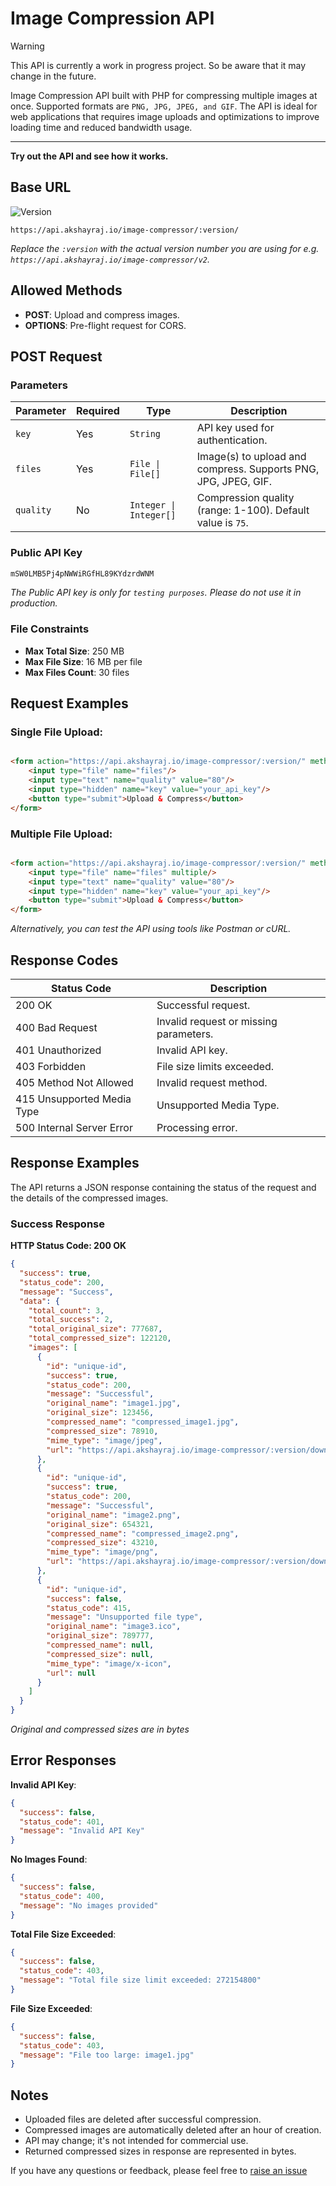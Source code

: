 # Image Compression API

> [!WARNING]
> This API is currently a work in progress project. So be aware that it may change in the future.

Image Compression API built with PHP for compressing multiple images at once.
Supported formats are `PNG, JPG, JPEG, and GIF`. The API is ideal for web applications that requires image uploads and optimizations to improve loading time and reduced bandwidth usage.

<hr>

**Try out the API and see how it works.**

## Base URL

<img src="https://img.shields.io/badge/current%20version-v2-blue.svg?style=flat" alt="Version">

```angular17svg
https://api.akshayraj.io/image-compressor/:version/
```
_Replace the `:version` with the actual version number you are using for e.g. `https://api.akshayraj.io/image-compressor/v2`._

## Allowed Methods

- **POST**: Upload and compress images.
- **OPTIONS**: Pre-flight request for CORS.

## POST Request

### Parameters

| Parameter | Required | Type                   | Description                                                    |
|-----------|----------|------------------------|----------------------------------------------------------------|
| `key`     | Yes      | `String`               | API key used for authentication.                               |
| `files`   | Yes      | `File \| File[]`       | Image(s) to upload and compress. Supports PNG, JPG, JPEG, GIF. | Images to upload and compress. Supports PNG, JPG, JPEG, GIF. |
| `quality` | No       | `Integer \| Integer[]` | Compression quality (range: 1-100). Default value is `75`.     | Compression quality (1-100). Default is `75`. |


### Public API Key
```js
mSW0LMB5Pj4pNWWiRGfHL89KYdzrdWNM
```
_The Public API key is only for `testing purposes`. Please do not use it in production._


### File Constraints

- **Max Total Size**: 250 MB
- **Max File Size**: 16 MB per file
- **Max Files Count**: 30 files

## Request Examples

### Single File Upload:

```html

<form action="https://api.akshayraj.io/image-compressor/:version/" method="POST" enctype="multipart/form-data">
    <input type="file" name="files"/>
    <input type="text" name="quality" value="80"/>
    <input type="hidden" name="key" value="your_api_key"/>
    <button type="submit">Upload & Compress</button>
</form>
```

### Multiple File Upload:

```html

<form action="https://api.akshayraj.io/image-compressor/:version/" method="POST" enctype="multipart/form-data">
    <input type="file" name="files" multiple/>
    <input type="text" name="quality" value="80"/>
    <input type="hidden" name="key" value="your_api_key"/>
    <button type="submit">Upload & Compress</button>
</form>
```
_Alternatively, you can test the API using tools like Postman or cURL._


## Response Codes

| Status Code                  | Description                                 |
|------------------------------|---------------------------------------------|
| 200 OK                     	 | Successful request.                    	    |
| 400 Bad Request            	 | Invalid request or missing parameters. 	    |
| 401 Unauthorized           	 | Invalid API key.                       	    |
| 403 Forbidden              	 | File size limits exceeded.             	    |
| 405 Method Not Allowed       | Invalid request method.                   	 |
| 415 Unsupported Media Type 	 | Unsupported Media Type.                	    |
| 500 Internal Server Error  	 | Processing error.                       	   |


## Response Examples

The API returns a JSON response containing the status of the request and the details of the compressed images.

### Success Response


**HTTP Status Code: 200 OK**

```json
{
  "success": true,
  "status_code": 200,
  "message": "Success",
  "data": {
    "total_count": 3,
    "total_success": 2,
    "total_original_size": 777687,
    "total_compressed_size": 122120,
    "images": [
      {
        "id": "unique-id",
        "success": true,
        "status_code": 200,
        "message": "Successful",
        "original_name": "image1.jpg",
        "original_size": 123456,
        "compressed_name": "compressed_image1.jpg",
        "compressed_size": 78910,
        "mime_type": "image/jpeg",
        "url": "https://api.akshayraj.io/image-compressor/:version/downloads/?file=compressed_image1.jpg"
      },
      {
        "id": "unique-id",
        "success": true,
        "status_code": 200,
        "message": "Successful",
        "original_name": "image2.png",
        "original_size": 654321,
        "compressed_name": "compressed_image2.png",
        "compressed_size": 43210,
        "mime_type": "image/png",
        "url": "https://api.akshayraj.io/image-compressor/:version/downloads/?file=compressed_image2.png"
      },
      {
        "id": "unique-id",
        "success": false,
        "status_code": 415,
        "message": "Unsupported file type",
        "original_name": "image3.ico",
        "original_size": 789777,
        "compressed_name": null,
        "compressed_size": null,
        "mime_type": "image/x-icon",
        "url": null
      }
    ]
  }
}

```

_Original and compressed sizes are in bytes_

## Error Responses

**Invalid API Key**:

```json
{
  "success": false,
  "status_code": 401,
  "message": "Invalid API Key"
}
```

**No Images Found**:

```json
{
  "success": false,
  "status_code": 400,
  "message": "No images provided"
}
```

**Total File Size Exceeded**:

```json
{
  "success": false,
  "status_code": 403,
  "message": "Total file size limit exceeded: 272154800"
}


```

**File Size Exceeded**:

```json
{
  "success": false,
  "status_code": 403,
  "message": "File too large: image1.jpg"
}

```

## Notes

- Uploaded files are deleted after successful compression.
- Compressed images are automatically deleted after an hour of creation.
- API may change; it's not intended for commercial use.
- Returned compressed sizes in response are represented in bytes.

If you have any questions or feedback, please feel free
to [raise an issue](https://github.com/akshayraj-1/img-compressor/issues)